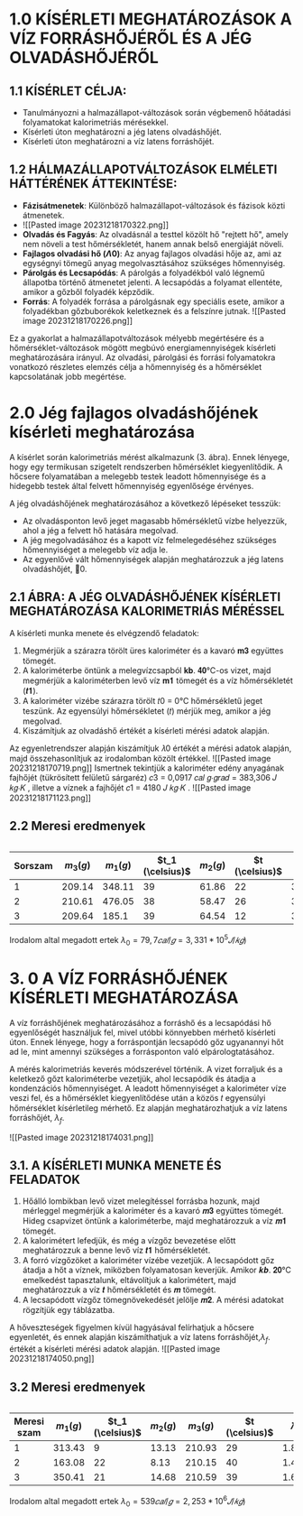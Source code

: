 
# 1.0 KÍSÉRLETI MEGHATÁROZÁSOK A VÍZ FORRÁSHŐJÉRŐL ÉS A JÉG OLVADÁSHŐJÉRŐL

## 1.1 KÍSÉRLET CÉLJA:

- Tanulmányozni a halmazállapot-változások során végbemenő hőátadási folyamatokat kalorimetriás mérésekkel.
- Kísérleti úton meghatározni a jég latens olvadáshőjét.
- Kísérleti úton meghatározni a víz latens forráshőjét.

## 1.2 HÁLMAZÁLLAPOTVÁLTOZÁSOK ELMÉLETI HÁTTÉRÉNEK ÁTTEKINTÉSE:

- **Fázisátmenetek**: Különböző halmazállapot-változások és fázisok közti átmenetek.
- ![[Pasted image 20231218170322.png]]
- **Olvadás és Fagyás**: Az olvadásnál a testtel közölt hő "rejtett hő", amely nem növeli a test hőmérsékletét, hanem annak belső energiáját növeli.
- **Fajlagos olvadási hő ($\Lambda 0$)**: Az anyag fajlagos olvadási hője az, ami az egységnyi tömegű anyag megolvasztásához szükséges hőmennyiség.
- **Párolgás és Lecsapódás**: A párolgás a folyadékból való légnemű állapotba történő átmenetet jelenti. A lecsapódás a folyamat ellentéte, amikor a gőzből folyadék képződik.
- **Forrás**: A folyadék forrása a párolgásnak egy speciális esete, amikor a folyadékban gőzbuborékok keletkeznek és a felszínre jutnak.
![[Pasted image 20231218170226.png]]

Ez a gyakorlat a halmazállapotváltozások mélyebb megértésére és a hőmérséklet-változások mögött megbúvó energiamennyiségek kísérleti meghatározására irányul. Az olvadási, párolgási és forrási folyamatokra vonatkozó részletes elemzés célja a hőmennyiség és a hőmérséklet kapcsolatának jobb megértése.
# 2.0 Jég fajlagos olvadáshőjének kísérleti meghatározása


A kísérlet során kalorimetriás mérést alkalmazunk (3. ábra). Ennek lényege, hogy egy termikusan szigetelt rendszerben hőmérséklet kiegyenlítődik. A hőcsere folyamatában a melegebb testek leadott hőmennyisége és a hidegebb testek által felvett hőmennyiség egyenlősége érvényes.

A jég olvadáshőjének meghatározásához a következő lépéseket tesszük:

- Az olvadásponton levő jeget magasabb hőmérsékletű vízbe helyezzük, ahol a jég a felvett hő hatására megolvad.
- A jég megolvadásához és a kapott víz felmelegedéséhez szükséges hőmennyiséget a melegebb víz adja le.
- Az egyenlővé vált hőmennyiségek alapján meghatározzuk a jég latens olvadáshőjét, 0.

## 2.1 ÁBRA: A JÉG OLVADÁSHŐJÉNEK KÍSÉRLETI MEGHATÁROZÁSA KALORIMETRIÁS MÉRÉSSEL

A kísérleti munka menete és elvégzendő feladatok:

1. Megmérjük a szárazra törölt üres kaloriméter és a kavaró 𝐦𝟑 együttes tömegét.
2. A kaloriméterbe öntünk a melegvízcsapból 𝐤𝐛. 𝟒𝟎℃-os vizet, majd megmérjük a kaloriméterben levő víz 𝐦𝟏 tömegét és a víz hőmérsékletét (𝒕𝟏).
3. A kaloriméter vizébe szárazra törölt 𝑡0 = 0℃ hőmérsékletű jeget teszünk. Az egyensúlyi hőmérsékletet (𝑡) mérjük meg, amikor a jég megolvad.
4. Kiszámítjuk az olvadáshő értékét a kísérleti mérési adatok alapján.

Az egyenletrendszer alapján kiszámítjuk 𝜆0 értékét a mérési adatok alapján, majd összehasonlítjuk az irodalomban közölt értékkel.
![[Pasted image 20231218170719.png]]
Ismertnek tekintjük a kaloriméter edény anyagának fajhőjét (tükrösített felületű sárgaréz) 𝑐3 = 0,0917 𝑐𝑎𝑙 𝑔∙𝑔𝑟𝑎𝑑 = 383,306 𝐽 𝑘𝑔∙𝐾 , illetve a víznek a fajhőjét 𝑐1 = 4180 𝐽 𝑘𝑔∙𝐾 .
![[Pasted image 20231218171123.png]]
## 2.2 Meresi eredmenyek
|   |   |   |   |   |   |   |   |
|---|---|---|---|---|---|---|---|
 
| Sorszam | $m_3 (g)$     | $m_1 (g)$     | $t_1 (\celsius)$  | $m_2 (g)$    | $t (\celsius)$   | $\lambda_0$       | $\lambda_0  kozep$   |
| ------- | ------ | ------ | --- | ----- | --- | ---------- | ---------- |
| 1       | 209.14 | 348.11 | 39  | 61.86 | 22  | 3.299 |  |
| 2       | 210.61 | 476.05 | 38  | 58.47 | 26  | 3.162 | 3.177           |
| 3       | 209.64 | 185.1  | 39  | 64.54 | 12  | 3.071 |            |

Irodalom altal megadott ertek $\lambda_0 = 79,7𝑐𝑎𝑙/𝑔 = 3,331*10^5 𝐽/𝑘𝑔)$


# 3. 0 A VÍZ FORRÁSHŐJÉNEK KÍSÉRLETI MEGHATÁROZÁSA

A víz forráshőjének meghatározásához a forráshő és a lecsapódási hő egyenlőségét használjuk fel, mivel utóbbi könnyebben mérhető kísérleti úton. Ennek lényege, hogy a forráspontján lecsapódó gőz ugyanannyi hőt ad le, mint amennyi szükséges a forrásponton való elpárologtatásához.

A mérés kalorimetriás keverés módszerével történik. A vizet forraljuk és a keletkező gőzt kaloriméterbe vezetjük, ahol lecsapódik és átadja a kondenzációs hőmennyiséget. A leadott hőmennyiséget a kaloriméter víze veszi fel, és a hőmérséklet kiegyenlítődése után a közös 𝑡 egyensúlyi hőmérséklet kísérletileg mérhető. Ez alapján meghatározhatjuk a víz latens forráshőjét, $\lambda_f$.

![[Pasted image 20231218174031.png]]

## 3.1. A KÍSÉRLETI MUNKA MENETE ÉS FELADATOK

1. Hőálló lombikban levő vizet melegítéssel forrásba hozunk, majd mérleggel megmérjük a kaloriméter és a kavaró 𝒎𝟑 együttes tömegét. Hideg csapvizet öntünk a kaloriméterbe, majd meghatározzuk a víz 𝒎𝟏 tömegét.
2. A kalorimétert lefedjük, és még a vízgőz bevezetése előtt meghatározzuk a benne levő víz 𝒕𝟏 hőmérsékletét.
3. A forró vízgőzöket a kaloriméter vízébe vezetjük. A lecsapódott gőz átadja a hőt a víznek, miközben folyamatosan keverjük. Amikor 𝒌𝒃. 𝟐𝟎℃ emelkedést tapasztalunk, eltávolítjuk a kalorimétert, majd meghatározzuk a víz 𝒕 hőmérsékletét és 𝒎 tömegét.
4. A lecsapódott vízgőz tömegnövekedését jelölje 𝒎𝟐. A mérési adatokat rögzítjük egy táblázatba.

A hőveszteségek figyelmen kívül hagyásával felírhatjuk a hőcsere egyenletét, és ennek alapján kiszámíthatjuk a víz latens forráshőjét,$\lambda_f$. értékét a kísérleti mérési adatok alapján.
![[Pasted image 20231218174050.png]]

## 3.2 Meresi eredmenyek

|   |   |   |   |   |   |   |   |
|---|---|---|---|---|---|---|---|
  
| Meresi szam | $m_1 (g)$     | $t_1 (\celsius)$  | $m_2 (g)$    | $m_3 (g)$     | $t (\celsius)$  | $\lambda_f$       | $\lambda_f kozep$  |
| ----------- | ------ | --- | ----- | ------ | --- | ---------- | ---------- |
| 1           | 313.43 | 9   | 13.13 | 210.93 | 29  | 1.822 |  |
| 2           | 163.08 | 22  | 8.13  | 210.15 | 40  | 1.436 | 1.632           |
| 3           | 350.41 | 21  | 14.68 | 210.59 | 39  | 1.639 |            | 

Irodalom altal megadott ertek $\lambda_0 = 539𝑐𝑎𝑙/𝑔 = 2,253*10^6 𝐽/𝑘𝑔)$
